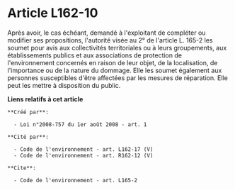 # Article L162-10

Après avoir, le cas échéant, demandé à l'exploitant de compléter ou modifier ses propositions, l'autorité visée au 2° de
l'article L. 165-2 les soumet pour avis aux collectivités territoriales ou à leurs groupements, aux établissements publics et
aux associations de protection de l'environnement concernés en raison de leur objet, de la localisation, de l'importance ou
de la nature du dommage. Elle les soumet également aux personnes susceptibles d'être affectées par les mesures de réparation.
Elle peut les mettre à disposition du public.

**Liens relatifs à cet article**

	**Créé par**:

	  - Loi n°2008-757 du 1er août 2008 - art. 1

	**Cité par**:

	  - Code de l'environnement - art. L162-17 (V)
	  - Code de l'environnement - art. R162-12 (V)

	**Cite**:

	  - Code de l'environnement - art. L165-2
